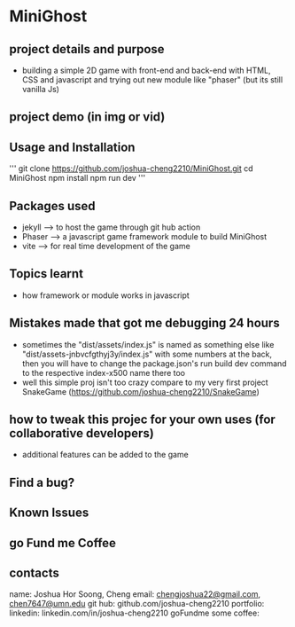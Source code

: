 # MiniGhost
## project details and purpose
- building a simple 2D game with front-end and back-end with HTML, CSS and javascript and trying out new module like "phaser" (but its still vanilla Js)
## project demo (in img or vid)

## Usage and Installation
'''
git clone https://github.com/joshua-cheng2210/MiniGhost.git
cd MiniGhost
npm install
npm run dev
'''

## Packages used
- jekyll --> to host the game through git hub action
- Phaser --> a javascript game framework module to build MiniGhost
- vite --> for real time development of the game

## Topics learnt
- how framework or module works in javascript

## Mistakes made that got me debugging 24 hours
- sometimes the "dist/assets/index.js" is named as something else like "dist/assets-jnbvcfgthyj3y/index.js" with some numbers at the back, then you will have to change the package.json's run build dev command to the respective index-x500 name there too
- well this simple proj isn't too crazy compare to my very first project SnakeGame (https://github.com/joshua-cheng2210/SnakeGame)
## how to tweak this projec for your own uses (for collaborative developers)
- additional features can be added to the game

## Find a bug?

## Known Issues

## go Fund me Coffee

## contacts
name: Joshua Hor Soong, Cheng
email: chengjoshua22@gmail.com, chen7647@umn.edu
git hub: github.com/joshua-cheng2210
portfolio: 
linkedin: linkedin.com/in/joshua-cheng2210
goFundme some coffee: 

